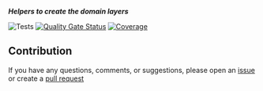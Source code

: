 ***Helpers to create the domain layers***

![Tests](https://github.com/TechNobre/PowerUtils.BuildingBlocks.Domain/actions/workflows/tests.yml/badge.svg)
[![Quality Gate Status](https://sonarcloud.io/api/project_badges/measure?project=TechNobre_PowerUtils.BuildingBlocks.Domain&metric=alert_status)](https://sonarcloud.io/summary/new_code?id=TechNobre_PowerUtils.BuildingBlocks.Domain)
[![Coverage](https://sonarcloud.io/api/project_badges/measure?project=TechNobre_PowerUtils.BuildingBlocks.Domain&metric=coverage)](https://sonarcloud.io/summary/new_code?id=TechNobre_PowerUtils.BuildingBlocks.Domain)



## Contribution

If you have any questions, comments, or suggestions, please open an [issue](https://github.com/TechNobre/PowerUtils.BuildingBlocks.Domain/issues/new/choose) or create a [pull request](https://github.com/TechNobre/PowerUtils.BuildingBlocks.Domain/compare)